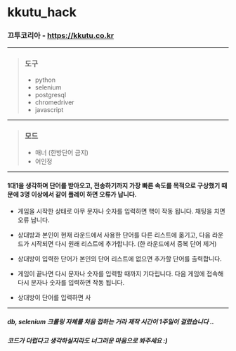 # kkutu_hack

### 끄투코리아 - https://kkutu.co.kr

---------------------------------------
> ### 도구
> * python
> * selenium
> * postgresql
> * chromedriver
> * javascript
---------------------------------------
> ### 모드
> * 매너 (한방단어 금지)
> * 어인정
---------------------------------------

#### 1대1을 생각하며 단어를 받아오고, 전송하기까지 가장 빠른 속도를 목적으로 구상했기 때문에 3명 이상에서 같이 플레이 하면 오류가 납니다.

* 게임을 시작한 상태로 아무 문자나 숫자를 입력하면 핵이 작동 됩니다. 채팅을 치면 오류 납니다.
* 상대방과 본인이 현재 라운드에서 사용한 단어를 다른 리스트에 옮기고, 다음 라운드가 시작되면 다시 원래 리스트에 추가합니다. (한 라운드에서 중복 단어 제거)
* 상대방이 입력한 단어가 본인의 단어 리스트에 없으면 추가할 단어를 출력합니다.
* 게임이 끝나면 다시 문자나 숫자를 입력할 때까지 기다립니다. 다음 게임에 접속해 다시 문자나 숫자를 입력하면 작동 됩니다.

* 상대방이 단어를 입력하면 사

---------------------------------------

##### db, selenium 크롤링 자체를 처음 접하는 거라 제작 시간이 1주일이 걸렸습니다 .. 
##### 코드가 더럽다고 생각하실지라도 너그러운 마음으로 봐주세요 :)
